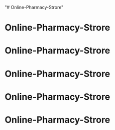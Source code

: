 "# Online-Pharmacy-Strore" 
# Online-Pharmacy-Strore
# Online-Pharmacy-Strore
# Online-Pharmacy-Strore
# Online-Pharmacy-Strore
# Online-Pharmacy-Strore
